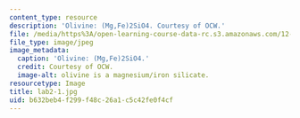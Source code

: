 ```yaml
---
content_type: resource
description: 'Olivine: (Mg,Fe)2SiO4. Courtesy of OCW.'
file: /media/https%3A/open-learning-course-data-rc.s3.amazonaws.com/12-108-structure-of-earth-materials-fall-2004/b632beb4f299f48c26a1c5c42fe0f4cf_lab2-1.jpg
file_type: image/jpeg
image_metadata:
  caption: 'Olivine: (Mg,Fe)2SiO4.'
  credit: Courtesy of OCW.
  image-alt: olivine is a magnesium/iron silicate.
resourcetype: Image
title: lab2-1.jpg
uid: b632beb4-f299-f48c-26a1-c5c42fe0f4cf
---
```

